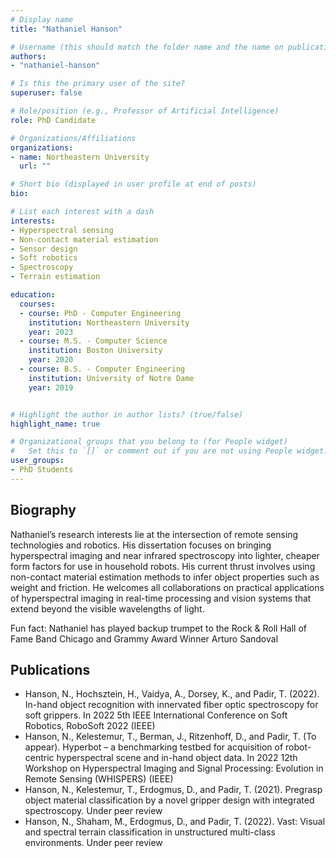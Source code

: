 ```yaml
---
# Display name
title: "Nathaniel Hanson"

# Username (this should match the folder name and the name on publications)
authors:
- "nathaniel-hanson"

# Is this the primary user of the site?
superuser: false

# Role/position (e.g., Professor of Artificial Intelligence)
role: PhD Candidate

# Organizations/Affiliations
organizations:
- name: Northeastern University
  url: ""

# Short bio (displayed in user profile at end of posts)
bio:

# List each interest with a dash
interests:
- Hyperspectral sensing
- Non-contact material estimation
- Sensor design
- Soft robotics
- Spectroscopy
- Terrain estimation

education:
  courses:
  - course: PhD - Computer Engineering
    institution: Northeastern University
    year: 2023
  - course: M.S. - Computer Science
    institution: Boston University
    year: 2020
  - course: B.S. - Computer Engineering
    institution: University of Notre Dame
    year: 2019


# Highlight the author in author lists? (true/false)
highlight_name: true

# Organizational groups that you belong to (for People widget)
#   Set this to `[]` or comment out if you are not using People widget.
user_groups:
- PhD Students
---
```


## Biography

Nathaniel’s research interests lie at the intersection of remote sensing technologies and robotics. His dissertation focuses on bringing hyperspectral imaging and near infrared spectroscopy into lighter, cheaper form factors for use in household robots. His current thrust involves using non-contact material estimation methods to infer object properties such as weight and friction. He welcomes all collaborations on practical applications of hyperspectral imaging in real-time processing and vision systems that extend beyond the visible wavelengths of light.

Fun fact: Nathaniel has played backup trumpet to the Rock & Roll Hall of Fame Band Chicago and Grammy Award Winner Arturo Sandoval

## Publications

- Hanson, N., Hochsztein, H., Vaidya, A., Dorsey, K., and Padir, T. (2022). In-hand object recognition with innervated fiber optic spectroscopy for soft grippers. In 2022 5th IEEE International Conference on Soft Robotics, RoboSoft 2022 (IEEE)
- Hanson, N., Kelestemur, T., Berman, J., Ritzenhoff, D., and Padir, T. (To appear). Hyperbot – a benchmarking testbed for acquisition of robot-centric hyperspectral scene and in-hand object data. In 2022 12th Workshop on Hyperspectral Imaging and Signal Processing: Evolution in Remote Sensing (WHISPERS) (IEEE)
- Hanson, N., Kelestemur, T., Erdogmus, D., and Padir, T. (2021). Pregrasp object material classification by a novel gripper design with integrated spectroscopy. Under peer review
- Hanson, N., Shaham, M., Erdogmus, D., and Padir, T. (2022). Vast: Visual and spectral terrain
classification in unstructured multi-class environments. Under peer review
